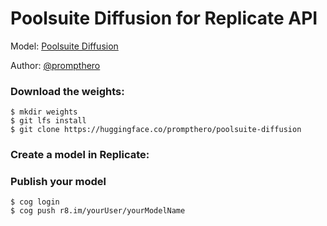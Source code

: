 # Poolsuite Diffusion for Replicate API

Model: [Poolsuite Diffusion](https://huggingface.co/prompthero/poolsuite-diffusion) 

Author: [@prompthero](prompthero.com)


### Download the weights:
```
$ mkdir weights
$ git lfs install
$ git clone https://huggingface.co/prompthero/poolsuite-diffusion
```

### Create a model in Replicate:

### Publish your model
````
$ cog login
$ cog push r8.im/yourUser/yourModelName   
````

